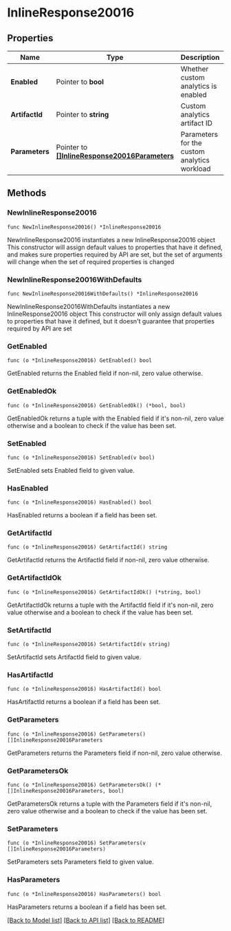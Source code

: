 # InlineResponse20016

## Properties

Name | Type | Description | Notes
------------ | ------------- | ------------- | -------------
**Enabled** | Pointer to **bool** | Whether custom analytics is enabled | [optional] 
**ArtifactId** | Pointer to **string** | Custom analytics artifact ID | [optional] 
**Parameters** | Pointer to [**[]InlineResponse20016Parameters**](InlineResponse20016Parameters.md) | Parameters for the custom analytics workload | [optional] 

## Methods

### NewInlineResponse20016

`func NewInlineResponse20016() *InlineResponse20016`

NewInlineResponse20016 instantiates a new InlineResponse20016 object
This constructor will assign default values to properties that have it defined,
and makes sure properties required by API are set, but the set of arguments
will change when the set of required properties is changed

### NewInlineResponse20016WithDefaults

`func NewInlineResponse20016WithDefaults() *InlineResponse20016`

NewInlineResponse20016WithDefaults instantiates a new InlineResponse20016 object
This constructor will only assign default values to properties that have it defined,
but it doesn't guarantee that properties required by API are set

### GetEnabled

`func (o *InlineResponse20016) GetEnabled() bool`

GetEnabled returns the Enabled field if non-nil, zero value otherwise.

### GetEnabledOk

`func (o *InlineResponse20016) GetEnabledOk() (*bool, bool)`

GetEnabledOk returns a tuple with the Enabled field if it's non-nil, zero value otherwise
and a boolean to check if the value has been set.

### SetEnabled

`func (o *InlineResponse20016) SetEnabled(v bool)`

SetEnabled sets Enabled field to given value.

### HasEnabled

`func (o *InlineResponse20016) HasEnabled() bool`

HasEnabled returns a boolean if a field has been set.

### GetArtifactId

`func (o *InlineResponse20016) GetArtifactId() string`

GetArtifactId returns the ArtifactId field if non-nil, zero value otherwise.

### GetArtifactIdOk

`func (o *InlineResponse20016) GetArtifactIdOk() (*string, bool)`

GetArtifactIdOk returns a tuple with the ArtifactId field if it's non-nil, zero value otherwise
and a boolean to check if the value has been set.

### SetArtifactId

`func (o *InlineResponse20016) SetArtifactId(v string)`

SetArtifactId sets ArtifactId field to given value.

### HasArtifactId

`func (o *InlineResponse20016) HasArtifactId() bool`

HasArtifactId returns a boolean if a field has been set.

### GetParameters

`func (o *InlineResponse20016) GetParameters() []InlineResponse20016Parameters`

GetParameters returns the Parameters field if non-nil, zero value otherwise.

### GetParametersOk

`func (o *InlineResponse20016) GetParametersOk() (*[]InlineResponse20016Parameters, bool)`

GetParametersOk returns a tuple with the Parameters field if it's non-nil, zero value otherwise
and a boolean to check if the value has been set.

### SetParameters

`func (o *InlineResponse20016) SetParameters(v []InlineResponse20016Parameters)`

SetParameters sets Parameters field to given value.

### HasParameters

`func (o *InlineResponse20016) HasParameters() bool`

HasParameters returns a boolean if a field has been set.


[[Back to Model list]](../README.md#documentation-for-models) [[Back to API list]](../README.md#documentation-for-api-endpoints) [[Back to README]](../README.md)


